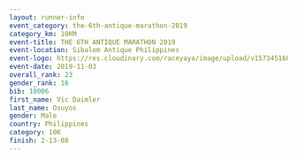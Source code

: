 ```yaml
---
layout: runner-info 
event_category: the-6th-antique-marathon-2019 
category_km: 10KM 
event-title: THE 6TH ANTIQUE MARATHON 2019 
event-location: Sibalom Antique Philippines 
event-logo: https://res.cloudinary.com/raceyaya/image/upload/v1573451689/logo/antique-marathon-2019_xvgf0s.jpg 
event-date: 2019-11-03 
overall_rank: 23
gender_rank: 16
bib: 10006
first_name: Vic Daimler
last_name: Osuyos
gender: Male
country: Philippines
category: 10K
finish: 2-13-08
---
```

